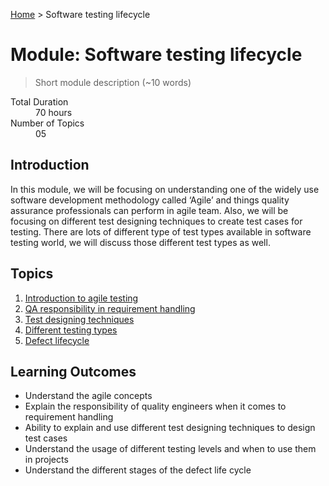 [Home](../index.md) > Software testing lifecycle

# Module: Software testing lifecycle

> Short module description (~10 words)

<dl>
<dt>Total Duration</dt>
<dd>70 hours</dd>
<dt>Number of Topics</dt>
<dd>05</dd>
</dl>

## Introduction

In this module, we will be focusing on understanding one of the widely use software development methodology called ‘Agile’ and things quality assurance professionals can perform in agile team. Also, we will be focusing on different test designing techniques to create test cases for testing. There are lots of different type of test types available in software testing world, we will discuss those different test types as well.

## Topics

1. [Introduction to agile testing](./01-introduction-to-agile.md)
2. [QA responsibility in requirement handling](./02-qa-responsibility.md)
3. [Test designing techniques](./03-test-techniques.md)
4. [Different testing types](./04-different-testing.md)
5. [Defect lifecycle](./05-defect-life.md)

## Learning Outcomes

- Understand the agile concepts
- Explain the responsibility of quality engineers when it comes to requirement handling
- Ability to explain and use different test designing techniques to design test cases
- Understand the usage of different testing levels and when to use them in projects
- Understand the different stages of the defect life cycle 


